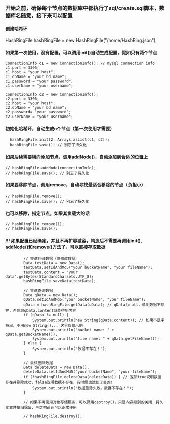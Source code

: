 ### 开始之前，确保每个节点的数据库中都执行了sql/create.sql脚本，数据库名随意，接下来可以配置

#### 创建哈希环

HashRingFile hashRingFile = new HashRingFile("/home/HashRing.json");

#### 如果第一次使用，没有配置，可以调用init()自动生成配置，假如只有两个节点

  ```
  ConnectionInfo c1 = new ConnectionInfo(); // mysql connection info
  c1.port = 3306;
  c1.host = "your host";
  c1.dbName = "your bd name";
  c1.password = "your password";
  c1.userName = "your username";
  
  ConnectionInfo c2 = new ConnectionInfo(); 
  c2.port = 3306; 
  c2.host = "your host"; 
  c2.dbName = "your bd name"; 
  c2.password= "your password"; 
  c2.userName = "your username";
 ```

#### 初始化哈希环，自动生成n个节点（第一次使用才需要）

```
  hashRingFile.init(2, Arrays.asList(c1, c2));
  hashRingFile.save(); // 别忘了持久化
```

#### 如果后续需要横向添加节点，调用addNode()，自动添加到合适的位置上

```
// hashRingFile.addNode(connectionInfo); 
// hashRingFile.save(); // 别忘了持久化
```

#### 如果要移除节点，调用remove，自动寻找最适合移除的节点（负担小）

```
// hashRingFile.remove(); 
// hashRingFile.save(); // 别忘了持久化
```

#### 也可以移除，指定节点，如果其负载大的话

```
// hashRingFile.remove(1); 
// hashRingFile.save();

```

#### !!! 如果配置已经确定，并且不再扩容减容，构造后不需要再调用init(), addNode()和remove()方法了，可以直接存取数据

```
        // 尝试存储数据（或修改数据）
        Data testData = new Data();
        testData.setIdAndMd5("your bucketName", "your fileName");
        testData.content = "your data".getBytes(StandardCharsets.UTF_8);
        hashRingFile.saveData(testData);

        // 尝试查询数据
        Data qData = new Data();
        qData.setIdAndMd5("your bucketName", "your fileName");
        qData = hashRingFile.getData(qData); // qData为null，说明数据不存在，否则取qData.content就能得到内容
        if (qData != null) {
            System.out.println(new String(qData.content)); // 如果不是字符串，不用new String()... 这里仅仅示例
            System.out.println("bucket name: " + qData.getBucketName());
            System.out.println("file name: " + qData.getFileName());
        } else {
            System.out.println("数据不存在！");
        }

        // 尝试删除数据
        Data deleteData = new Data();
        deleteData.setIdAndMd5("your bucketName", "your fileName");
        if (!hashRingFile.deleteData(deleteData)) { // 返回true说明数据存在并删除成功，false说明数据不存在，有时候也达到了目的!
            System.out.println("数据删除失败，数据不存在！");
        }

        // 如果不再使用对象存储服务，可以调用destroy()，只是内存级别的关闭，持久化文件依旧保留，再次构造还可以正常使用

        // hashRingFile.destroy();
```
